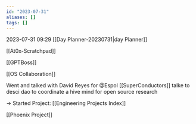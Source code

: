 ```yaml
---
id: "2023-07-31"
aliases: []
tags: []
---
```


2023-07-31 09:29
[[Day Planner-20230731|day Planner]]

[[At0x-Scratchpad]]

[[GPTBoss]]

[[OS Collaboration]]

Went and talked with David Reyes for @Espol [[SuperConductors]]
talke to desci dao to coordinate a hive mind for open source research

-> Started Project: [[Engineering Projects Index]]

[[Phoenix Project]]